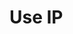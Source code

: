 # Use IP
<!-- 
## Exploring the IP catalog

1. View all known IP and their current states:
```
$ orbit search [ip] -d -i -a
```

2. Discover the possible versions of an ip:
```
$ orbit probe <ip> --tags
```

## Installing IP to the cache

3. Install a version of an ip to be referenced:
```
$ orbit install --ip <ip> -v <version>
```

4. Discover what primary design units are available to usefor that ip:
```
$ orbit probe <ip> -v <version> --units
```

## Integrating IP as dependencies

5. Grab HDL code to use in the current project:
```
$ orbit get <ip>:<entity> -v <version> --component -signals --instance
```

> __Note:__ By default, `orbit get` will add the \<ip> to your `Orbit.toml` manifest file. To only peek at the HDL code, pass the `--peek` flag. -->